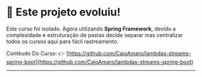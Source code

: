 # 🚀 Este projeto evoluiu!

Este curso foi isolado. Agora utilizando **Spring Framework**, devido a complexidade e estruturação de pastas decide separar mas centralizar todos os cursos aqui para fácil rastreamento.

Contéudo Do Curso:
👉 [https://github.com/CaioAmaro/lambdas-streams-spring-boot](https://github.com/CaioAmaro/lambdas-streams-spring-boot)

---
